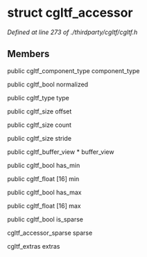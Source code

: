 # struct cgltf_accessor

*Defined at line 273 of ./thirdparty/cgltf/cgltf.h*

## Members

public cgltf_component_type component_type

public cgltf_bool normalized

public cgltf_type type

public cgltf_size offset

public cgltf_size count

public cgltf_size stride

public cgltf_buffer_view * buffer_view

public cgltf_bool has_min

public cgltf_float [16] min

public cgltf_bool has_max

public cgltf_float [16] max

public cgltf_bool is_sparse

cgltf_accessor_sparse sparse

cgltf_extras extras



